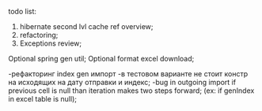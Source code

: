 todo list:
1) hibernate second lvl cache ref overview;
2) refactoring;
3) Exceptions review;

Optional spring gen util;
Optional format excel download;

-рефакторинг index gen импорт
-в тестовом варианте не стоит констр на исходящих на дату отправки и индекс;
-bug in outgoing import if previous cell is null than iteration makes two steps forward;
(ex: if genIndex in excel table is null);